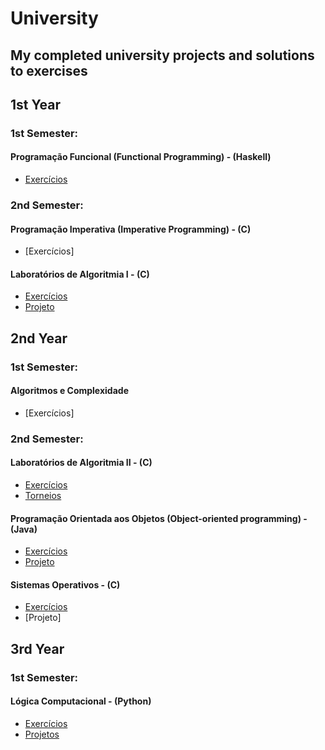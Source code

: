 # University 

## My completed university projects and solutions to exercises

## 1st Year
### 1st Semester:
#### Programação Funcional (Functional Programming) - (Haskell)
- [Exercícios](https://github.com/Guilhermepp4/PF)

### 2nd Semester:
#### Programação Imperativa (Imperative Programming) - (C)
- [Exercícios]
#### Laboratórios de Algoritmia I - (C)
- [Exercícios](https://github.com/Guilhermepp4/LA-1/tree/main/Exercicios)
- [Projeto](https://github.com/Guilhermepp4/LA-1/tree/main/Projeto)

## 2nd Year
### 1st Semester:
#### Algoritmos e Complexidade
- [Exercícios]

### 2nd Semester:
#### Laboratórios de Algoritmia II - (C)
- [Exercícios](https://github.com/Guilhermepp4/LA-II/tree/main/Treinos)
- [Torneios](https://github.com/Guilhermepp4/LA-II/tree/main/Torneios)
#### Programação Orientada aos Objetos (Object-oriented programming) - (Java)
- [Exercícios](https://github.com/Guilhermepp4/POO/tree/main/Fichas) 
- [Projeto](https://github.com/Guilhermepp4/POO/tree/main/Projeto)

#### Sistemas Operativos - (C)
- [Exercícios](https://github.com/Guilhermepp4/SO/tree/main/Práticas)
- [Projeto]

## 3rd Year
### 1st Semester:
#### Lógica Computacional - (Python)
- [Exercícios](https://github.com/Guilhermepp4/LC/tree/main/Fichas)
- [Projetos](https://github.com/Guilhermepp4/LC/tree/main/Projetos/TP1)
